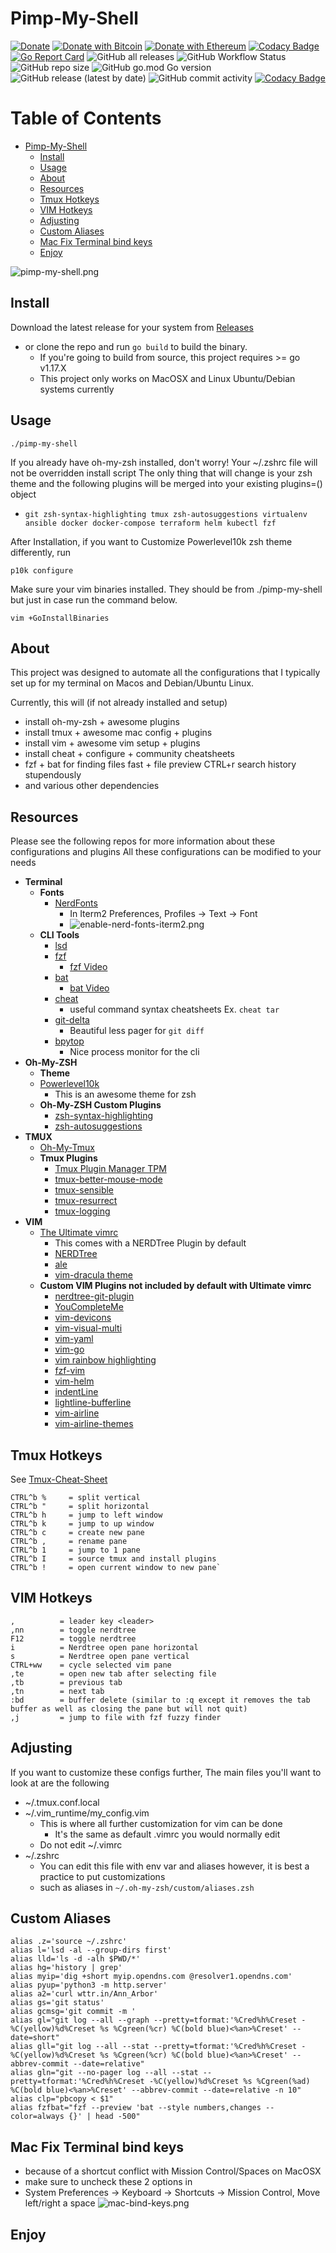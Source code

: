 # Pimp-My-Shell

[![Donate](https://img.shields.io/badge/Donate-PayPal-yellow.svg)](https://www.paypal.com/donate?business=YR6C4WB5CDZZL&no_recurring=0&item_name=contribute+to+open+source&currency_code=USD)
[![Donate with Bitcoin](https://en.cryptobadges.io/badge/micro/3Cd54T1EB6WHRcechq1dRCGF6vY2HHhkdk)](https://en.cryptobadges.io/donate/3Cd54T1EB6WHRcechq1dRCGF6vY2HHhkdk)
[![Donate with Ethereum](https://en.cryptobadges.io/badge/micro/0x064AA753EF36e5641E2Ee3C9BbC117F6aFe35F62)](https://en.cryptobadges.io/donate/0x064AA753EF36e5641E2Ee3C9BbC117F6aFe35F62)
[![Codacy Badge](https://app.codacy.com/project/badge/Grade/cffe102aadbd4f4394754f0c259cc527)](https://www.codacy.com/gh/mr-pmillz/pimp-my-shell/dashboard?utm_source=github.com&amp;utm_medium=referral&amp;utm_content=mr-pmillz/pimp-my-shell&amp;utm_campaign=Badge_Grade)
[![Go Report Card](https://goreportcard.com/badge/github.com/mr-pmillz/pimp-my-shell)](https://goreportcard.com/report/github.com/mr-pmillz/pimp-my-shell)
![GitHub all releases](https://img.shields.io/github/downloads/mr-pmillz/pimp-my-shell/total?style=social)
![GitHub Workflow Status](https://img.shields.io/github/workflow/status/mr-pmillz/pimp-my-shell/CI?style=plastic)
![GitHub repo size](https://img.shields.io/github/repo-size/mr-pmillz/pimp-my-shell?style=plastic)
![GitHub go.mod Go version](https://img.shields.io/github/go-mod/go-version/mr-pmillz/pimp-my-shell?style=plastic)
![GitHub release (latest by date)](https://img.shields.io/github/v/release/mr-pmillz/pimp-my-shell?style=plastic)
![GitHub commit activity](https://img.shields.io/github/commit-activity/m/mr-pmillz/pimp-my-shell?style=plastic)
[![Codacy Badge](https://app.codacy.com/project/badge/Coverage/cffe102aadbd4f4394754f0c259cc527)](https://www.codacy.com/gh/mr-pmillz/pimp-my-shell/dashboard?utm_source=github.com&utm_medium=referral&utm_content=mr-pmillz/pimp-my-shell&utm_campaign=Badge_Coverage)

Table of Contents
=================

* [Pimp\-My\-Shell](#pimp-my-shell)
  * [Install](#install)
  * [Usage](#usage)
  * [About](#about)
  * [Resources](#resources)
  * [Tmux Hotkeys](#tmux-hotkeys)
  * [VIM Hotkeys](#vim-hotkeys)
  * [Adjusting](#adjusting)
  * [Custom Aliases](#custom-aliases)
  * [Mac Fix Terminal bind keys](#mac-fix-terminal-bind-keys)
  * [Enjoy](#enjoy)


![pimp-my-shell.png](https://github.com/mr-pmillz/pimp-my-shell/blob/master/imgs/pimp-my-shell.png?raw=true)

## Install

Download the latest release for your system from [Releases](https://github.com/mr-pmillz/pimp-my-shell/releases)
- or clone the repo and run `go build` to build the binary.
  - If you're going to build from source, this project requires >= go v1.17.X
  - This project only works on MacOSX and Linux Ubuntu/Debian systems currently

## Usage

```shell
./pimp-my-shell
```

If you already have oh-my-zsh installed, don't worry! Your ~/.zshrc file will not be overridden install script
The only thing that will change is your zsh theme and the following plugins will be merged into your existing plugins=() object

- `git zsh-syntax-highlighting tmux zsh-autosuggestions virtualenv ansible docker docker-compose terraform helm kubectl fzf`

After Installation, if you want to Customize Powerlevel10k zsh theme differently, run

```shell
p10k configure
```

Make sure your vim binaries installed. They should be from ./pimp-my-shell but just in case run the command below.

```shell
vim +GoInstallBinaries
```

## About

This project was designed to automate all the configurations that I typically set up for my terminal on Macos and Debian/Ubuntu Linux.

Currently, this will (if not already installed and setup)

- install oh-my-zsh + awesome plugins
- install tmux + awesome mac config + plugins
- install vim + awesome vim setup + plugins
- install cheat + configure + community cheatsheets
- fzf + bat for finding files fast + file preview CTRL+r search history stupendously
- and various other dependencies

## Resources

Please see the following repos for more information about these configurations and plugins
All these configurations can be modified to your needs

- **Terminal**
  - **Fonts**
    - [NerdFonts](https://github.com/ryanoasis/nerd-fonts)
      - In Iterm2 Preferences, Profiles -> Text -> Font
      - ![enable-nerd-fonts-iterm2.png](https://github.com/mr-pmillz/pimp-my-shell/blob/master/imgs/enable-nerd-fonts-iterm2.png?raw=true)
  - **CLI Tools**
    - [lsd](https://github.com/Peltoche/lsd)
    - [fzf](https://github.com/junegunn/fzf)
      - [fzf Video](https://www.youtube.com/watch?v=qgG5Jhi_Els)
    - [bat](https://github.com/sharkdp/bat)
      - [bat Video](https://egghead.io/lessons/egghead-interactively-preview-files-with-fzf-and-bat-in-the-terminal)
    - [cheat](https://github.com/cheat/cheat)
      - useful command syntax cheatsheets Ex. `cheat tar`
    - [git-delta](https://github.com/dandavison/delta)
      - Beautiful less pager for `git diff`
    - [bpytop](https://github.com/aristocratos/bpytop)
      - Nice process monitor for the cli
- **Oh-My-ZSH**
  - **Theme**
  - [Powerlevel10k](https://github.com/romkatv/powerlevel10k)
    - This is an awesome theme for zsh
  - **Oh-My-ZSH Custom Plugins**
    - [zsh-syntax-highlighting](https://github.com/zsh-users/zsh-syntax-highlighting)
    - [zsh-autosuggestions](https://github.com/zsh-users/zsh-autosuggestions)
- **TMUX**
  - [Oh-My-Tmux](https://github.com/gpakosz/.tmux)
  - **Tmux Plugins**
    - [Tmux Plugin Manager TPM](https://github.com/tmux-plugins/tpm)
    - [tmux-better-mouse-mode](https://github.com/NHDaly/tmux-better-mouse-mode)
    - [tmux-sensible](https://github.com/tmux-plugins/tmux-sensible)
    - [tmux-resurrect](https://github.com/tmux-plugins/tmux-resurrect)
    - [tmux-logging](https://github.com/tmux-plugins/tmux-logging)
- **VIM**
  - [The Ultimate vimrc](https://github.com/amix/vimrc)
    - This comes with a NERDTree Plugin by default
    - [NERDTree](https://github.com/preservim/nerdtree)
    - [ale](https://github.com/dense-analysis/ale)
    - [vim-dracula theme](https://github.com/dracula/vim)
  - **Custom VIM Plugins not included by default with Ultimate vimrc**
    - [nerdtree-git-plugin](https://github.com/Xuyuanp/nerdtree-git-plugin)
    - [YouCompleteMe](https://github.com/ycm-core/YouCompleteMe)
    - [vim-devicons](https://github.com/ryanoasis/vim-devicons)
    - [vim-visual-multi](https://github.com/mg979/vim-visual-multi)
    - [vim-yaml](https://github.com/stephpy/vim-yaml)
    - [vim-go](https://github.com/fatih/vim-go)
    - [vim rainbow highlighting](https://github.com/luochen1990/rainbow)
    - [fzf-vim](https://github.com/junegunn/fzf.vim)
    - [vim-helm](https://github.com/towolf/vim-helm)
    - [indentLine](https://github.com/Yggdroot/indentLine)
    - [lightline-bufferline](https://github.com/mengelbrecht/lightline-bufferline)
    - [vim-airline](https://github.com/vim-airline/vim-airline)
    - [vim-airline-themes](https://github.com/vim-airline/vim-airline-themes)

## Tmux Hotkeys

See [Tmux-Cheat-Sheet](https://tmuxcheatsheet.com/)

```shell
CTRL^b %     = split vertical
CTRL^b "     = split horizontal
CTRL^b h     = jump to left window
CTRL^b k     = jump to up window
CTRL^b c     = create new pane
CTRL^b ,     = rename pane
CTRL^b 1     = jump to 1 pane
CTRL^b I     = source tmux and install plugins
CTRL^b !     = open current window to new pane`
```

## VIM Hotkeys

```shell
,          = leader key <leader>
,nn        = toggle nerdtree
F12        = toggle nerdtree
i          = Nerdtree open pane horizontal
s          = Nerdtree open pane vertical
CTRL+ww    = cycle selected vim pane
,te        = open new tab after selecting file
,tb        = previous tab
,tn        = next tab
:bd        = buffer delete (similar to :q except it removes the tab buffer as well as closing the pane but will not quit)
,j         = jump to file with fzf fuzzy finder
```

## Adjusting

If you want to customize these configs further,
The main files you'll want to look at are the following

- ~/.tmux.conf.local
- ~/.vim_runtime/my_config.vim
  - This is where all further customization for vim can be done
    - It's the same as default .vimrc you would normally edit
  - Do not edit ~/.vimrc
- ~/.zshrc
  - You can edit this file with env var and aliases however, it is best a practice to put customizations
  - such as aliases in `~/.oh-my-zsh/custom/aliases.zsh`

## Custom Aliases

```shell
alias .z='source ~/.zshrc'
alias l='lsd -al --group-dirs first'
alias lld='ls -d -alh $PWD/*'
alias hg='history | grep'
alias myip='dig +short myip.opendns.com @resolver1.opendns.com'
alias pyup='python3 -m http.server'
alias a2='curl wttr.in/Ann_Arbor'
alias gs='git status'
alias gcmsg='git commit -m '
alias gl="git log --all --graph --pretty=tformat:'%Cred%h%Creset -%C(yellow)%d%Creset %s %Cgreen(%cr) %C(bold blue)<%an>%Creset' --date=short"
alias gll="git log --all --stat --pretty=tformat:'%Cred%h%Creset -%C(yellow)%d%Creset %s %Cgreen(%cr) %C(bold blue)<%an>%Creset' --abbrev-commit --date=relative"
alias gln="git --no-pager log --all --stat --pretty=tformat:'%Cred%h%Creset -%C(yellow)%d%Creset %s %Cgreen(%ad) %C(bold blue)<%an>%Creset' --abbrev-commit --date=relative -n 10"
alias clp="pbcopy < $1"
alias fzfbat="fzf --preview 'bat --style numbers,changes --color=always {}' | head -500"
```

## Mac Fix Terminal bind keys

- because of a shortcut conflict with Mission Control/Spaces on MacOSX
- make sure to uncheck these 2 options in
- System Preferences -> Keyboard -> Shortcuts -> Mission Control, Move left/right a space
  ![mac-bind-keys.png](https://github.com/mr-pmillz/pimp-my-shell/blob/master/imgs/mac-bind-keys.png?raw=true)


## Enjoy
